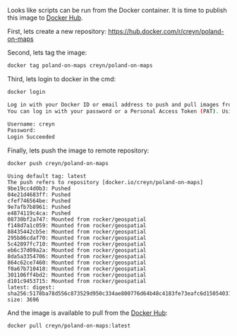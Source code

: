 Looks like scripts can be run from the Docker container. It is time to publish this image to [Docker Hub](../Docker%20Hub.md).

First, lets create a new repository: https://hub.docker.com/r/creyn/poland-on-maps

Second, lets tag the image: 
```bash
docker tag poland-on-maps creyn/poland-on-maps
```

Third, lets login to docker in the cmd:
```bash
docker login
```

```bash
Log in with your Docker ID or email address to push and pull images from Docker Hub. If you dont have a Docker ID, head over to https://hub.docker.com/ to create one.
You can log in with your password or a Personal Access Token (PAT). Using a limited-scope PAT grants better security and is required for organizations using SSO. Learn more at https://docs.docker.com/go/access-tokens/

Username: creyn
Password:
Login Succeeded
```

Finally, lets push the image to remote repository:
```bash
docker push creyn/poland-on-maps
```

```
Using default tag: latest
The push refers to repository [docker.io/creyn/poland-on-maps]
9be19cc4d0b3: Pushed
04e21d4683ff: Pushed
cfef746564be: Pushed
9e7afb7b8961: Pushed
e4874119c4ca: Pushed
08730bf2a747: Mounted from rocker/geospatial
f148d7a1c059: Mounted from rocker/geospatial
88435442cb5e: Mounted from rocker/geospatial
295b86cdaf70: Mounted from rocker/geospatial
5c42897fc710: Mounted from rocker/geospatial
eb6c37d09a2a: Mounted from rocker/geospatial
8da5a3354706: Mounted from rocker/geospatial
864c62ce7460: Mounted from rocker/geospatial
f0a67b710418: Mounted from rocker/geospatial
301106ff4bd2: Mounted from rocker/geospatial
d101c9453715: Mounted from rocker/geospatial
latest: digest: sha256:5178ba78d556c873529d950c334ae800776d64b48c4183fe73eafc6d15054031 size: 3696
```

And the image is available to pull from the [Docker Hub](../Docker%20Hub.md):
```
docker pull creyn/poland-on-maps:latest
```

